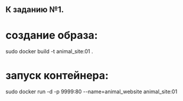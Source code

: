 ## К заданию №1.
# создание образа:
sudo docker build -t animal_site:01 .

# запуск контейнера:
sudo docker run -d -p 9999:80 --name=animal_website animal_site:01